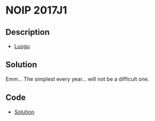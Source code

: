 # NOIP 2017J1

## Description

- [Luogu](https://www.luogu.com.cn/problem/P3954)

## Solution

Emm... The simplest every year... will not be a difficult one.

## Code

- [Solution](NOIP.2017J1.0.cpp)
